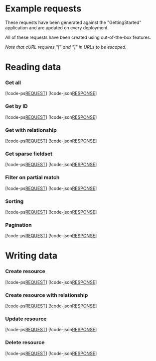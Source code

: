 # Example requests

These requests have been generated against the "GettingStarted" application and are updated on every deployment.

All of these requests have been created using out-of-the-box features.

_Note that cURL requires "[" and "]" in URLs to be escaped._

# Reading data

### Get all

[!code-ps[REQUEST](001_GET_Books.ps1)]
[!code-json[RESPONSE](001_GET_Books_Response.json)]

### Get by ID

[!code-ps[REQUEST](002_GET_Person-by-ID.ps1)]
[!code-json[RESPONSE](002_GET_Person-by-ID_Response.json)]

### Get with relationship

[!code-ps[REQUEST](003_GET_Books-including-Author.ps1)]
[!code-json[RESPONSE](003_GET_Books-including-Author_Response.json)]

### Get sparse fieldset

[!code-ps[REQUEST](004_GET_Books-PublishYear.ps1)]
[!code-json[RESPONSE](004_GET_Books-PublishYear_Response.json)]

### Filter on partial match

[!code-ps[REQUEST](005_GET_People-Filter_Partial.ps1)]
[!code-json[RESPONSE](005_GET_People-Filter_Partial_Response.json)]

### Sorting

[!code-ps[REQUEST](006_GET_Books-sorted-by-PublishYear-descending.ps1)]
[!code-json[RESPONSE](006_GET_Books-sorted-by-PublishYear-descending_Response.json)]

### Pagination

[!code-ps[REQUEST](007_GET_Books-paginated.ps1)]
[!code-json[RESPONSE](007_GET_Books-paginated_Response.json)]

# Writing data

### Create resource

[!code-ps[REQUEST](010_CREATE_Person.ps1)]
[!code-json[RESPONSE](010_CREATE_Person_Response.json)]

### Create resource with relationship

[!code-ps[REQUEST](011_CREATE_Book-with-Author.ps1)]
[!code-json[RESPONSE](011_CREATE_Book-with-Author_Response.json)]

### Update resource

[!code-ps[REQUEST](012_PATCH_Book.ps1)]
[!code-json[RESPONSE](012_PATCH_Book_Response.json)]

### Delete resource

[!code-ps[REQUEST](013_DELETE_Book.ps1)]
[!code-json[RESPONSE](013_DELETE_Book_Response.json)]
